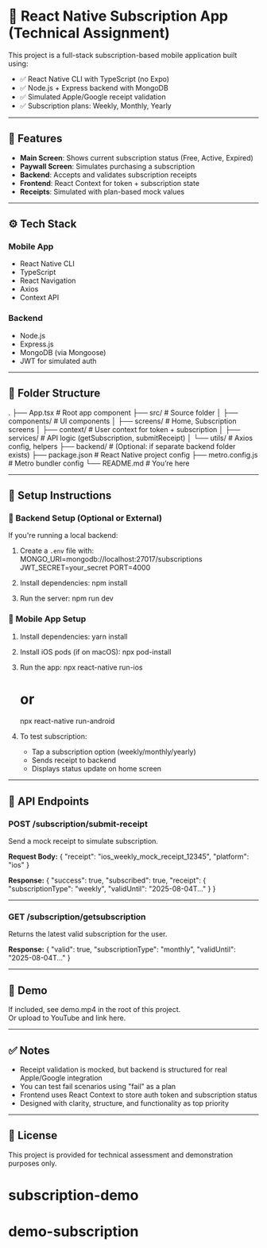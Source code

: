 # 📱 React Native Subscription App (Technical Assignment)

This project is a full-stack subscription-based mobile application built using:

- ✅ React Native CLI with TypeScript (no Expo)
- ✅ Node.js + Express backend with MongoDB
- ✅ Simulated Apple/Google receipt validation
- ✅ Subscription plans: Weekly, Monthly, Yearly

---

## 🧩 Features

- **Main Screen**: Shows current subscription status (Free, Active, Expired)
- **Paywall Screen**: Simulates purchasing a subscription
- **Backend**: Accepts and validates subscription receipts
- **Frontend**: React Context for token + subscription state
- **Receipts**: Simulated with plan-based mock values

---

## ⚙️ Tech Stack

### Mobile App
- React Native CLI
- TypeScript
- React Navigation
- Axios
- Context API

### Backend
- Node.js
- Express.js
- MongoDB (via Mongoose)
- JWT for simulated auth

---

## 📁 Folder Structure

.
├── App.tsx                # Root app component
├── src/                   # Source folder
│   ├── components/        # UI components
│   ├── screens/           # Home, Subscription screens
│   ├── context/           # User context for token + subscription
│   ├── services/          # API logic (getSubscription, submitReceipt)
│   └── utils/             # Axios config, helpers
├── backend/               # (Optional: if separate backend folder exists)
├── package.json           # React Native project config
├── metro.config.js        # Metro bundler config
└── README.md              # You’re here

---

## 🚀 Setup Instructions

### 🔧 Backend Setup (Optional or External)

If you're running a local backend:

1. Create a `.env` file with:
   MONGO_URI=mongodb://localhost:27017/subscriptions
   JWT_SECRET=your_secret
   PORT=4000

2. Install dependencies:
   npm install

3. Run the server:
   npm run dev

### 📱 Mobile App Setup

1. Install dependencies:
   yarn install

2. Install iOS pods (if on macOS):
   npx pod-install

3. Run the app:
   npx react-native run-ios
   # or
   npx react-native run-android

4. To test subscription:
   - Tap a subscription option (weekly/monthly/yearly)
   - Sends receipt to backend
   - Displays status update on home screen

---

## 📡 API Endpoints

### POST /subscription/submit-receipt
Send a mock receipt to simulate subscription.

**Request Body:**
{
  "receipt": "ios_weekly_mock_receipt_12345",
  "platform": "ios"
}

**Response:**
{
  "success": true,
  "subscribed": true,
  "receipt": {
    "subscriptionType": "weekly",
    "validUntil": "2025-08-04T..."
  }
}

---

### GET /subscription/getsubscription
Returns the latest valid subscription for the user.

**Response:**
{
  "valid": true,
  "subscriptionType": "monthly",
  "validUntil": "2025-08-04T..."
}

---

## 🎥 Demo

If included, see demo.mp4 in the root of this project.  
Or upload to YouTube and link here.

---

## ✅ Notes

- Receipt validation is mocked, but backend is structured for real Apple/Google integration
- You can test fail scenarios using "fail" as a plan
- Frontend uses React Context to store auth token and subscription status
- Designed with clarity, structure, and functionality as top priority

---

## 📄 License

This project is provided for technical assessment and demonstration purposes only.
# subscription-demo
# demo-subscription
